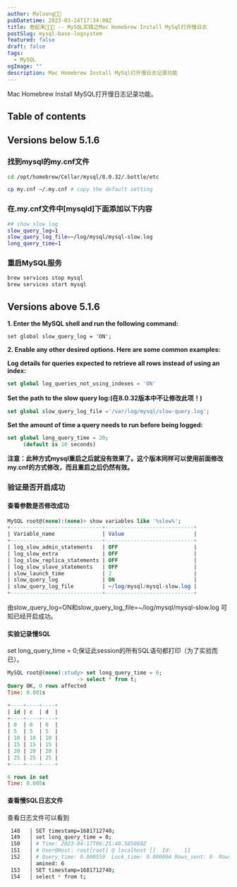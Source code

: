 ```yaml
---
author: Maloong🐎🐲
pubDatetime: 2023-03-24T17:34:00Z
title: 卷起来🐎🐲💪 -- MySQL实践之Mac Homebrew Install MySql打开慢日志
postSlug: mysql-base-logsystem
featured: false
draft: false
tags:
  - MySQL
ogImage: ""
description: Mac Homebrew Install MySql打开慢日志记录功能
---
```

Mac Homebrew Install MySQL打开慢日志记录功能。

## Table of contents

## Versions below 5.1.6

### 找到mysql的my.cnf文件

```bash
cd /opt/homebrew/Cellar/mysql/8.0.32/.bottle/etc
```

```bash
cp my.cnf ~/.my.cnf # copy the default setting
```

### 在.my.cnf文件中[mysqld]下面添加以下内容

```bash
## show slow log
slow_query_log=1
slow_query_log_file=~/log/mysql/mysql-slow.log
long_query_time=1
```

### 重启MySQL服务

```bash
brew services stop mysql
brew services start mysql
```

## Versions above 5.1.6

**1. Enter the MySQL shell and run the following command:**

```mysql
set global slow_query_log = 'ON';
```

**2. Enable any other desired options. Here are some common examples:**

**Log details for queries expected to retrieve all rows instead of using an index:**

```sql
set global log_queries_not_using_indexes = 'ON'
```

**Set the path to the slow query log:(在8.0.32版本中不让修改此项！)**

```sql
set global slow_query_log_file ='/var/log/mysql/slow-query.log';
```

**Set the amount of time a query needs to run before being logged:**

```sql
set global long_query_time = 20;
     (default is 10 seconds)
```

**注意：此种方式mysql重启之后就没有效果了。这个版本同样可以使用前面修改my.cnf的方式修改，而且重启之后仍然有效。**

### 验证是否开启成功

#### 查看参数是否修改成功

```sql
MySQL root@(none):(none)> show variables like '%slow%';
+-----------------------------+----------------------------+
| Variable_name               | Value                      |
+-----------------------------+----------------------------+
| log_slow_admin_statements   | OFF                        |
| log_slow_extra              | OFF                        |
| log_slow_replica_statements | OFF                        |
| log_slow_slave_statements   | OFF                        |
| slow_launch_time            | 2                          |
| slow_query_log              | ON                         |
| slow_query_log_file         | ~/log/mysql/mysql-slow.log |
+-----------------------------+----------------------------+
```

由slow_query_log=ON和slow_query_log_file=~/log/mysql/mysql-slow.log 可知已经开启成功。

#### 实验记录慢SQL

set long_query_time = 0;保证此session的所有SQL语句都打印（为了实验而已）。

```sql
MySQL root@(none):study> set long_query_time = 0;
                      -> select * from t;
Query OK, 0 rows affected
Time: 0.001s

+----+----+----+
| id | c  | d  |
+----+----+----+
| 0  | 0  | 0  |
| 5  | 5  | 5  |
| 10 | 10 | 10 |
| 15 | 15 | 15 |
| 20 | 20 | 20 |
| 25 | 25 | 25 |
+----+----+----+

6 rows in set
Time: 0.005s
```

#### 查看慢SQL日志文件

查看日志文件可以看到

```bash
 148   | SET timestamp=1681712740;
 149   │ set long_query_time = 0;
 150   │ # Time: 2023-04-17T06:25:40.585060Z
 151   │ # User@Host: root[root] @ localhost []  Id:    11
 152   │ # Query_time: 0.000559  Lock_time: 0.000004 Rows_sent: 6  Rows_ex
       │ amined: 6
 153   │ SET timestamp=1681712740;
 154   │ select * from t;
```
